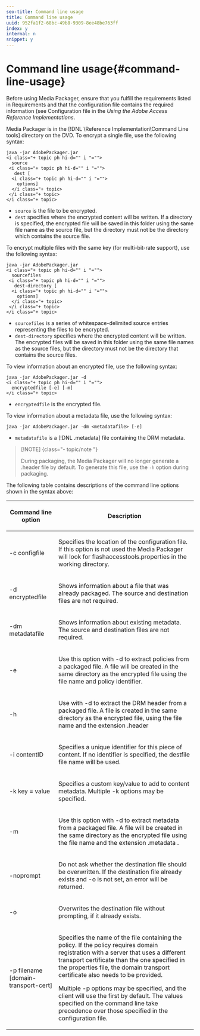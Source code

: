 ```yaml
---
seo-title: Command line usage
title: Command line usage
uuid: 952fa1f2-68bc-49b8-9309-8ee48be763ff
index: y
internal: n
snippet: y
---
```


# Command line usage{#command-line-usage}

Before using Media Packager, ensure that you fulfill the requirements listed in Requirements and that the configuration file contains the required information (see Configuration file in the *Using the Adobe Access Reference Implementations*.

Media Packager is in the [!DNL \Reference Implementation\Command Line tools] directory on the DVD. To encrypt a single file, use the following syntax:

```
java -jar AdobePackager.jar  
<i class="+ topic ph hi-d="" i "="">
  source  
 <i class="+ topic ph hi-d="" i "="">
   dest [ 
  <i class="+ topic ph hi-d="" i "="">
    options] 
  </i class="+ topic> 
 </i class="+ topic> 
</i class="+ topic>
```

* `source` is the file to be encrypted. 
* `dest` specifies where the encrypted content will be written. If a directory is specified, the encrypted file will be saved in this folder using the same file name as the source file, but the directory must not be the directory which contains the source file.

To encrypt multiple files with the same key (for multi-bit-rate support), use the following syntax:

```
java -jar AdobePackager.jar  
<i class="+ topic ph hi-d="" i "="">
  sourcefiles  
 <i class="+ topic ph hi-d="" i "="">
   dest-directory [ 
  <i class="+ topic ph hi-d="" i "="">
    options] 
  </i class="+ topic> 
 </i class="+ topic> 
</i class="+ topic>
```

* `sourcefiles` is a series of whitespace-delimited source entries representing the files to be encrypted. 
* `dest-directory` specifies where the encrypted content will be written. The encrypted files will be saved in this folder using the same file names as the source files, but the directory must not be the directory that contains the source files.

To view information about an encrypted file, use the following syntax:

```
java -jar AdobePackager.jar -d  
<i class="+ topic ph hi-d="" i "="">
  encryptedfile [-e] [-m] 
</i class="+ topic>
```

* `encryptedfile` is the encrypted file.

To view information about a metadata file, use the following syntax: 

```
java -jar AdobePackager.jar -dm <metadatafile> [-e]
```

* `metadatafile` is a [!DNL .metadata] file containing the DRM metadata.

>[!NOTE] {class="- topic/note "}
>
>During packaging, the Media Packager will no longer generate a .header file by default. To generate this file, use the `-h` option during packaging.

The following table contains descriptions of the command line options shown in the syntax above: 

<table frame="all" colsep="1" rowsep="1" class="+ topic/table adobe-d/table " id="table_wgz_spy_n4"> 
 <thead class="- topic/thead "> 
  <tr rowsep="1" class="- topic/row "> 
   <th colname="1" class="- topic/entry entry"> <p class="- topic/p ">Command line option </p> </th> 
   <th colname="2" class="- topic/entry entry"> <p class="- topic/p ">Description </p> </th> 
  </tr> 
 </thead>
 <tbody class="- topic/tbody "> 
  <tr rowsep="1" class="- topic/row "> 
   <td colname="1" class="- topic/entry "> <p class="- topic/p ">-c <span class="+ topic/ph pr-d/codeph codeph"> configfile </span> </p> </td> 
   <td colname="2" class="- topic/entry "> <p class="- topic/p ">Specifies the location of the configuration file. If this option is not used the Media Packager will look for <span class="filepath"> flashaccesstools.properties </span> in the working directory. </p> </td> 
  </tr> 
  <tr rowsep="1" class="- topic/row "> 
   <td colname="1" class="- topic/entry "> <p class="- topic/p ">-d <span class="+ topic/ph pr-d/codeph codeph"> encryptedfile </span> </p> </td> 
   <td colname="2" class="- topic/entry "> <p class="- topic/p ">Shows information about a file that was already packaged. The source and destination files are not required. </p> </td> 
  </tr> 
  <tr rowsep="1" class="- topic/row "> 
   <td colname="1" class="- topic/entry "> <p class="- topic/p ">-dm <span class="+ topic/ph pr-d/codeph codeph"> metadatafile </span> </p> </td> 
   <td colname="2" class="- topic/entry "> <p class="- topic/p ">Shows information about existing metadata. The source and destination files are not required. </p> </td> 
  </tr> 
  <tr rowsep="1" class="- topic/row "> 
   <td colname="1" class="- topic/entry "> <p class="- topic/p ">-e </p> </td> 
   <td colname="2" class="- topic/entry "> <p class="- topic/p ">Use this option with <span class="codeph"> -d </span> to extract policies from a packaged file. A file will be created in the same directory as the encrypted file using the file name and policy identifier. </p> </td> 
  </tr> 
  <tr rowsep="1" class="- topic/row "> 
   <td colname="1" class="- topic/entry "> <p class="- topic/p ">-h </p> </td> 
   <td colname="2" class="- topic/entry "> <p class="- topic/p ">Use with <span class="codeph"> -d </span> to extract the DRM header from a packaged file. A file is created in the same directory as the encrypted file, using the file name and the extension <span class="filepath"> .header </span> </p> </td> 
  </tr> 
  <tr rowsep="1" class="- topic/row "> 
   <td colname="1" class="- topic/entry "> <p class="- topic/p ">-i <span class="+ topic/ph pr-d/codeph codeph"> contentID </span> </p> </td> 
   <td colname="2" class="- topic/entry "> <p class="- topic/p ">Specifies a unique identifier for this piece of content. If no identifier is specified, the destfile file name will be used. </p> </td> 
  </tr> 
  <tr rowsep="1" class="- topic/row "> 
   <td colname="1" class="- topic/entry "> <p class="- topic/p ">-k <span class="+ topic/ph pr-d/codeph codeph"> key </span>= <span class="+ topic/ph pr-d/codeph codeph"> value </span> </p> </td> 
   <td colname="2" class="- topic/entry "> <p class="- topic/p ">Specifies a custom key/value to add to content metadata. Multiple <span class="codeph"> -k </span> options may be specified. </p> </td> 
  </tr> 
  <tr rowsep="1" class="- topic/row "> 
   <td colname="1" class="- topic/entry "> <p class="- topic/p ">-m </p> </td> 
   <td colname="2" class="- topic/entry "> <p class="- topic/p ">Use this option with <span class="codeph"> -d </span> to extract metadata from a packaged file. A file will be created in the same directory as the encrypted file using the file name and the extension <span class="codeph"> .metadata </span>. </p> </td> 
  </tr> 
  <tr rowsep="1" class="- topic/row "> 
   <td colname="1" class="- topic/entry "> <p class="- topic/p ">-noprompt </p> </td> 
   <td colname="2" class="- topic/entry "> <p class="- topic/p ">Do not ask whether the destination file should be overwritten. If the destination file already exists and <span class="codeph"> -o </span> is not set, an error will be returned. </p> </td> 
  </tr> 
  <tr rowsep="1" class="- topic/row "> 
   <td colname="1" class="- topic/entry "> <p class="- topic/p ">-o </p> </td> 
   <td colname="2" class="- topic/entry "> <p class="- topic/p ">Overwrites the destination file without prompting, if it already exists. </p> </td> 
  </tr> 
  <tr rowsep="0" class="- topic/row "> 
   <td colname="1" class="- topic/entry "> <p class="- topic/p ">-p <span class="+ topic/ph pr-d/codeph codeph"> filename [domain-transport-cert] </span> </p> </td> 
   <td colname="2" class="- topic/entry "> <p class="- topic/p ">Specifies the name of the file containing the policy. If the policy requires domain registration with a server that uses a different transport certificate than the one specified in the properties file, the domain transport certificate also needs to be provided. </p> <p class="- topic/p ">Multiple <span class="codeph"> -p </span> options may be specified, and the client will use the first by default. The values specified on the command line take precedence over those specified in the configuration file. </p> </td> 
  </tr> 
 </tbody> 
</table>

